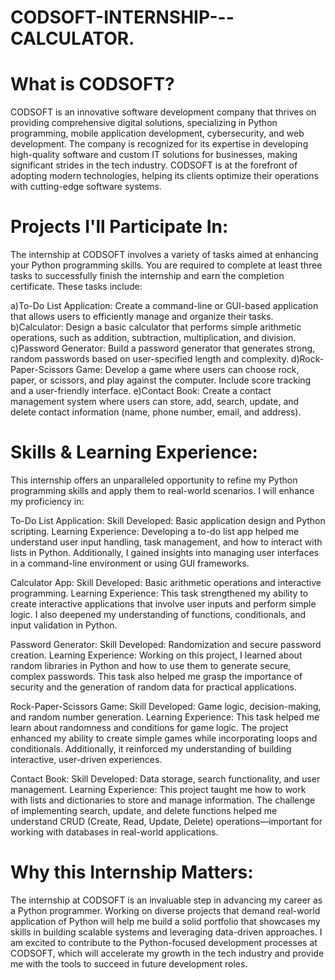 # CODSOFT-INTERNSHIP---CALCULATOR.
# What is CODSOFT?
CODSOFT is an innovative software development company that thrives on providing comprehensive digital solutions, specializing in Python programming, mobile application development, cybersecurity, and web development. The company is recognized for its expertise in developing high-quality software and custom IT solutions for businesses, making significant strides in the tech industry. CODSOFT is at the forefront of adopting modern technologies, helping its clients optimize their operations with cutting-edge software systems.

# Projects I'll Participate In:
The internship at CODSOFT involves a variety of tasks aimed at enhancing your Python programming skills. You are required to complete at least three tasks to successfully finish the internship and earn the completion certificate. These tasks include:

a)To-Do List Application: Create a command-line or GUI-based application that allows users to efficiently manage and organize their tasks.
b)Calculator: Design a basic calculator that performs simple arithmetic operations, such as addition, subtraction, multiplication, and division.
c)Password Generator: Build a password generator that generates strong, random passwords based on user-specified length and complexity.
d)Rock-Paper-Scissors Game: Develop a game where users can choose rock, paper, or scissors, and play against the computer. Include score tracking and a user-friendly interface.
e)Contact Book: Create a contact management system where users can store, add, search, update, and delete contact information (name, phone number, email, and address).

# Skills & Learning Experience:
This internship offers an unparalleled opportunity to refine my Python programming skills and apply them to real-world scenarios. I will enhance my proficiency in:

To-Do List Application:
Skill Developed: Basic application design and Python scripting.
Learning Experience: Developing a to-do list app helped me understand user input handling, task management, and how to interact with lists in Python. Additionally, I gained insights into managing user interfaces in a command-line environment or using GUI frameworks.

Calculator App:
Skill Developed: Basic arithmetic operations and interactive programming.
Learning Experience: This task strengthened my ability to create interactive applications that involve user inputs and perform simple logic. I also deepened my understanding of functions, conditionals, and input validation in Python.

Password Generator:
Skill Developed: Randomization and secure password creation.
Learning Experience: Working on this project, I learned about random libraries in Python and how to use them to generate secure, complex passwords. This task also helped me grasp the importance of security and the generation of random data for practical applications.

Rock-Paper-Scissors Game:
Skill Developed: Game logic, decision-making, and random number generation.
Learning Experience: This task helped me learn about randomness and conditions for game logic. The project enhanced my ability to create simple games while incorporating loops and conditionals. Additionally, it reinforced my understanding of building interactive, user-driven experiences.

Contact Book:
Skill Developed: Data storage, search functionality, and user management.
Learning Experience: This project taught me how to work with lists and dictionaries to store and manage information. The challenge of implementing search, update, and delete functions helped me understand CRUD (Create, Read, Update, Delete) operations—important for working with databases in real-world applications.

# Why this Internship Matters:

The internship at CODSOFT is an invaluable step in advancing my career as a Python programmer. Working on diverse projects that demand real-world application of Python will help me build a solid portfolio that showcases my skills in building scalable systems and leveraging data-driven approaches. I am excited to contribute to the Python-focused development processes at CODSOFT, which will accelerate my growth in the tech industry and provide me with the tools to succeed in future development roles.
